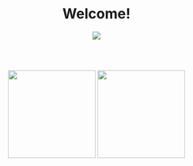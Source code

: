 
<h1 align="center">
Welcome!
</h1>


<p align="center">
<a href="https://www.linkedin.com/in/hkmttnc/"><img src="https://img.shields.io/badge/LINKEDIN-D14836?style=for-the-badge&logo=linkedin&logoColor=white&color=blue"></a>
</p>



<br>
<br>


<p align="center">
    <img height=177 src="https://github-readme-stats.vercel.app/api?username=htutuncu&show_icons=true&bg_color=21094e&text_color=bdc3c7&title_color=f1c40f&icon_color=f1c40f&hide_border=true"> 
  <img height=177 src="https://github-readme-stats.vercel.app/api/top-langs/?username=htutuncu&bg_color=21094e&text_color=bdc3c7&title_color=f1c40f&hide_border=true&layout=compact">
</p>




[linkedin]: https://www.linkedin.com/in/hkmttnc/
